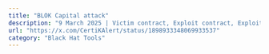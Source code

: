 ```yaml
---
title: "BLOK Capital attack"
description: "9 March 2025 | Victim contract, Exploit contract, Exploit transaction"
url: "https://x.com/CertiKAlert/status/1898933348069933537"
category: "Black Hat Tools"
---
```

